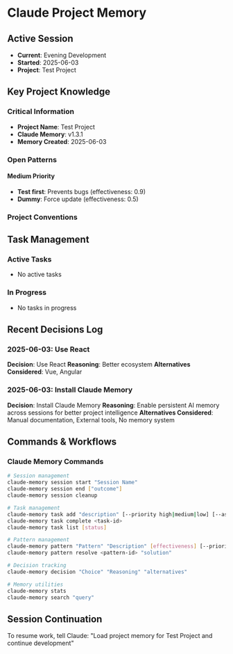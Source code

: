 # Claude Project Memory

## Active Session
- **Current**: Evening Development
- **Started**: 2025-06-03
- **Project**: Test Project

## Key Project Knowledge

### Critical Information
- **Project Name**: Test Project
- **Claude Memory**: v1.3.1
- **Memory Created**: 2025-06-03

### Open Patterns
#### Medium Priority
- **Test first**: Prevents bugs (effectiveness: 0.9)
- **Dummy**: Force update (effectiveness: 0.5)



### Project Conventions
<!-- Discovered during development -->

## Task Management

### Active Tasks
- No active tasks

### In Progress
- No tasks in progress


## Recent Decisions Log

### 2025-06-03: Use React
**Decision**: Use React
**Reasoning**: Better ecosystem
**Alternatives Considered**: Vue, Angular


### 2025-06-03: Install Claude Memory
**Decision**: Install Claude Memory
**Reasoning**: Enable persistent AI memory across sessions for better project intelligence
**Alternatives Considered**: Manual documentation, External tools, No memory system


## Commands & Workflows

### Claude Memory Commands
```bash
# Session management
claude-memory session start "Session Name"
claude-memory session end ["outcome"]
claude-memory session cleanup

# Task management
claude-memory task add "description" [--priority high|medium|low] [--assignee name]
claude-memory task complete <task-id>
claude-memory task list [status]

# Pattern management
claude-memory pattern "Pattern" "Description" [effectiveness] [--priority critical|high|medium|low]
claude-memory pattern resolve <pattern-id> "solution"

# Decision tracking
claude-memory decision "Choice" "Reasoning" "alternatives"

# Memory utilities
claude-memory stats
claude-memory search "query"
```

## Session Continuation
To resume work, tell Claude:
"Load project memory for Test Project and continue development"
